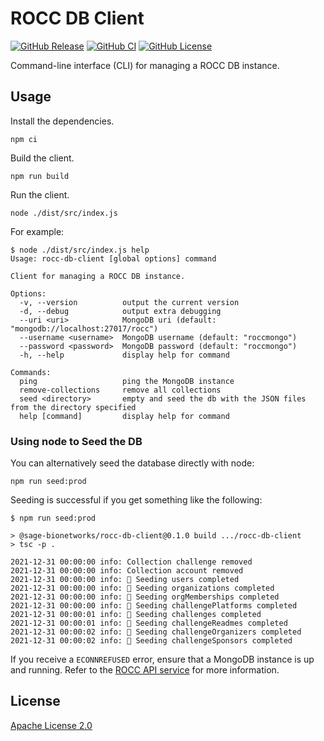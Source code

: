 # ROCC DB Client

[![GitHub Release](https://img.shields.io/github/release/Sage-Bionetworks/rocc-db-client.svg?include_prereleases&color=94398d&labelColor=555555&logoColor=ffffff&style=for-the-badge&logo=github)](https://github.com/Sage-Bionetworks/rocc-db-client/releases)
[![GitHub CI](https://img.shields.io/github/workflow/status/Sage-Bionetworks/rocc-db-client/CI.svg?color=94398d&labelColor=555555&logoColor=ffffff&style=for-the-badge&logo=github)](https://github.com/Sage-Bionetworks/rocc-db-client)
[![GitHub License](https://img.shields.io/github/license/Sage-Bionetworks/rocc-db-client.svg?color=94398d&labelColor=555555&logoColor=ffffff&style=for-the-badge&logo=github)](https://github.com/Sage-Bionetworks/rocc-db-client)

Command-line interface (CLI) for managing a ROCC DB instance.

## Usage

Install the dependencies.

    npm ci

Build the client.

    npm run build


Run the client.

    node ./dist/src/index.js

For example:

```console
$ node ./dist/src/index.js help
Usage: rocc-db-client [global options] command

Client for managing a ROCC DB instance.

Options:
  -v, --version          output the current version
  -d, --debug            output extra debugging
  --uri <uri>            MongoDB uri (default: "mongodb://localhost:27017/rocc")
  --username <username>  MongoDB username (default: "roccmongo")
  --password <password>  MongoDB password (default: "roccmongo")
  -h, --help             display help for command

Commands:
  ping                   ping the MongoDB instance
  remove-collections     remove all collections
  seed <directory>       empty and seed the db with the JSON files from the directory specified
  help [command]         display help for command
```

### Using node to Seed the DB

You can alternatively seed the database directly with node:

    npm run seed:prod

Seeding is successful if you get something like the following:

```console
$ npm run seed:prod

> @sage-bionetworks/rocc-db-client@0.1.0 build .../rocc-db-client
> tsc -p .

2021-12-31 00:00:00 info: Collection challenge removed
2021-12-31 00:00:00 info: Collection account removed
2021-12-31 00:00:00 info: 🌱 Seeding users completed
2021-12-31 00:00:00 info: 🌱 Seeding organizations completed
2021-12-31 00:00:00 info: 🌱 Seeding orgMemberships completed
2021-12-31 00:00:00 info: 🌱 Seeding challengePlatforms completed
2021-12-31 00:00:01 info: 🌱 Seeding challenges completed
2021-12-31 00:00:01 info: 🌱 Seeding challengeReadmes completed
2021-12-31 00:00:02 info: 🌱 Seeding challengeOrganizers completed
2021-12-31 00:00:02 info: 🌱 Seeding challengeSponsors completed
```

If you receive a `ECONNREFUSED` error, ensure that a MongoDB instance is up and
running. Refer to the [ROCC API service] for more information.

## License

[Apache License 2.0]

<!-- Links -->

[Using node to Seed the DB]: #using-node-to-seed-the-db
[Apache License 2.0]: https://github.com/Sage-Bionetworks/rocc-db-client/blob/develop/LICENSE
[ROCC API service]: https://github.com/Sage-Bionetworks/rocc-service#running-with-docker
